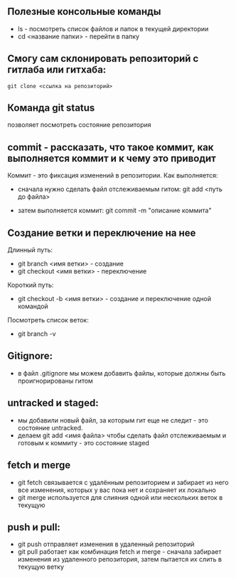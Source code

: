 ## Полезные консольные команды
- ls - посмотреть список файлов и папок в текущей директории
- cd <название папки> - перейти в папку

## Смогу сам склонировать репозиторий с гитлаба или гитхаба:
`git clone <ссылка на репозиторий>`

## Команда git status 
позволяет посмотреть состояние репозитория

## commit - рассказать, что такое коммит, как выполняется коммит и к чему это приводит

Коммит - это фиксация изменений в репозитории.
Как выполняется:
- сначала нужно сделать файл отслеживаемым гитом:
  git add <путь до файла>

- затем выполняется коммит:
  git commit -m "описание коммита"

## Создание ветки и переключение на нее 
Длинный путь:
- git branch <имя ветки> - создание
- git checkout <имя ветки> - переключение

Короткий путь:
- git checkout -b <имя ветки> - создание и переключение одной командой

Посмотреть список веток:
- git branch -v

## Gitignore:
- в файл .gitignore мы можем добавить файлы, которые должны быть проигнорированы гитом

## untracked и staged:
- мы добавили новый файл, за которым гит еще не следит - это состояние untracked. 
- делаем git add <имя файла> чтобы сделать файл отслеживаемым и готовым 
к коммиту - это состояние staged

## fetch и merge
- git fetch связывается с удалённым репозиторием и забирает из него все изменения, 
которых у вас пока нет и сохраняет их локально
- git merge используется для слияния одной или нескольких веток в текущую

## push и pull:
- git push отправляет изменения в удаленный репозиторий
- git pull работает как комбинация fetch и merge - сначала забирает изменения из удаленного репозитория,
затем пытается их слить в текущую ветку
